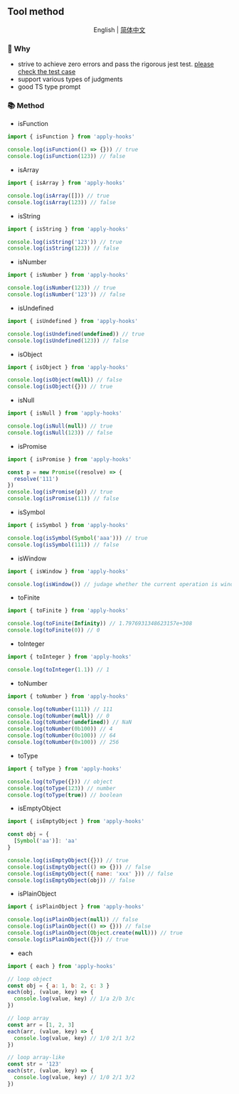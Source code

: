 ## Tool method

<div align='center'>

English | [简体中文](https://github.com/a572251465/w-hooks/blob/main/packages/src/utils/README.zh-CN.md)

</div>

### 🔨 Why

- strive to achieve zero errors and pass the rigorous jest test. [please check the test case ](https://github.com/a572251465/w-hooks/tree/main/__tests__)
- support various types of judgments
- good TS type prompt

### 📚 Method

- isFunction

```javascript
import { isFunction } from 'apply-hooks'

console.log(isFunction(() => {})) // true
console.log(isFunction(123)) // false
```

- isArray

```javascript
import { isArray } from 'apply-hooks'

console.log(isArray([])) // true
console.log(isArray(123)) // false
```

- isString

```javascript
import { isString } from 'apply-hooks'

console.log(isString('123')) // true
console.log(isString(123)) // false
```

- isNumber

```javascript
import { isNumber } from 'apply-hooks'

console.log(isNumber(123)) // true
console.log(isNumber('123')) // false
```

- isUndefined

```javascript
import { isUndefined } from 'apply-hooks'

console.log(isUndefined(undefined)) // true
console.log(isUndefined(123)) // false
```

- isObject

```javascript
import { isObject } from 'apply-hooks'

console.log(isObject(null)) // false
console.log(isObject({})) // true
```

- isNull

```javascript
import { isNull } from 'apply-hooks'

console.log(isNull(null)) // true
console.log(isNull(123)) // false
```

- isPromise

```javascript
import { isPromise } from 'apply-hooks'

const p = new Promise((resolve) => {
  resolve('111')
})
console.log(isPromise(p)) // true
console.log(isPromise(11)) // false
```

- isSymbol

```javascript
import { isSymbol } from 'apply-hooks'

console.log(isSymbol(Symbol('aaa'))) // true
console.log(isSymbol(111)) // false
```

- isWindow

```javascript
import { isWindow } from 'apply-hooks'

console.log(isWindow()) // judage whether the current operation is window
```

- toFinite

```javascript
import { toFinite } from 'apply-hooks'

console.log(toFinite(Infinity)) // 1.7976931348623157e+308
console.log(toFinite(0)) // 0
```

- toInteger

```javascript
import { toInteger } from 'apply-hooks'

console.log(toInteger(1.1)) // 1
```

- toNumber

```javascript
import { toNumber } from 'apply-hooks'

console.log(toNumber(111)) // 111
console.log(toNumber(null)) // 0
console.log(toNumber(undefined)) // NaN
console.log(toNumber(0b100)) // 4
console.log(toNumber(0o100)) // 64
console.log(toNumber(0x100)) // 256
```

- toType

```javascript
import { toType } from 'apply-hooks'

console.log(toType({})) // object
console.log(toType(123)) // number
console.log(toType(true)) // boolean
```

- isEmptyObject

```javascript
import { isEmptyObject } from 'apply-hooks'

const obj = {
  [Symbol('aa')]: 'aa'
}

console.log(isEmptyObject({})) // true
console.log(isEmptyObject(() => {})) // false
console.log(isEmptyObject({ name: 'xxx' })) // false
console.log(isEmptyObject(obj)) // false
```

- isPlainObject

```javascript
import { isPlainObject } from 'apply-hooks'

console.log(isPlainObject(null)) // false
console.log(isPlainObject(() => {})) // false
console.log(isPlainObject(Object.create(null))) // true
console.log(isPlainObject({})) // true
```

- each

```javascript
import { each } from 'apply-hooks'

// loop object
const obj = { a: 1, b: 2, c: 3 }
each(obj, (value, key) => {
  console.log(value, key) // 1/a 2/b 3/c
})

// loop array
const arr = [1, 2, 3]
each(arr, (value, key) => {
  console.log(value, key) // 1/0 2/1 3/2
})

// loop array-like
const str = '123'
each(str, (value, key) => {
  console.log(value, key) // 1/0 2/1 3/2
})
```
